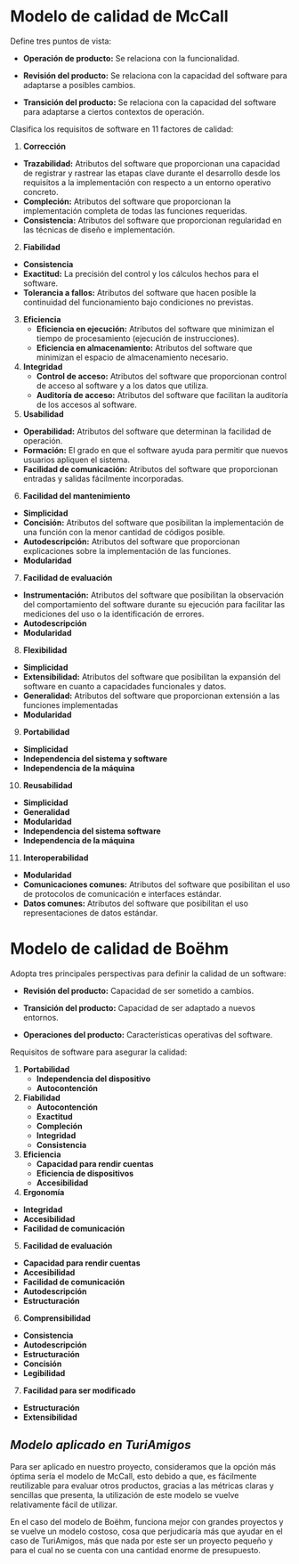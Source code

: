 # Modelo de calidad de McCall

Define tres puntos de vista:

- **Operación de producto:** Se relaciona con la funcionalidad.
  
- **Revisión del producto:** Se relaciona con la capacidad del software para adaptarse a posibles cambios.
  
- **Transición del producto:** Se relaciona con la capacidad del software para adaptarse a ciertos contextos de operación.

Clasifica los requisitos de software en 11 factores de calidad:

  1. **Corrección**  
 - **Trazabilidad:** Atributos del software que proporcionan una capacidad de registrar y rastrear las etapas clave durante el desarrollo desde los requisitos a la implementación con respecto a un entorno operativo concreto.  
 - **Compleción:** Atributos del software que proporcionan la implementación completa de todas las funciones requeridas.  
 - **Consistencia:** Atributos del software que proporcionan regularidad en las técnicas de diseño e implementación.
2. **Fiabilidad**
- **Consistencia**
- **Exactitud:** La precisión del control y los cálculos hechos para el software.
- **Tolerancia a fallos:** Atributos del software que hacen posible la continuidad del funcionamiento bajo condiciones no previstas.
3. **Eficiencia**
   - **Eficiencia en ejecución:** Atributos del software que minimizan el tiempo de procesamiento (ejecución de instrucciones).
   - **Eficiencia en almacenamiento:** Atributos del software que minimizan el espacio de almacenamiento necesario.
1. **Integridad**
   - **Control de acceso:** Atributos del software que proporcionan control de acceso al software y a los datos que utiliza.
   - **Auditoría de acceso:** Atributos del software que facilitan la auditoría de los accesos al software.
2.  **Usabilidad**
   - **Operabilidad:** Atributos del software que determinan la facilidad de operación.
   - **Formación:** El grado en que el software ayuda para permitir que nuevos usuarios apliquen el sistema.
   - **Facilidad de comunicación:** Atributos del software que proporcionan entradas y salidas fácilmente incorporadas.
6.   **Facilidad del mantenimiento**
   - **Simplicidad**
   - **Concisión:** Atributos del software que posibilitan la implementación de una función con la menor cantidad de códigos posible.
   - **Autodescripción:** Atributos del software que proporcionan explicaciones sobre la implementación de las funciones.
   - **Modularidad**
7.  **Facilidad de evaluación**
   - **Instrumentación:** Atributos del software que posibilitan la observación del comportamiento del software durante su ejecución para facilitar las mediciones del uso o la identificación de errores.
   - **Autodescripción**
   - **Modularidad**
  8. **Flexibilidad**
   - **Simplicidad**
   - **Extensibilidad:** Atributos del software que posibilitan la expansión del software en cuanto a capacidades funcionales y datos.
   - **Generalidad:** Atributos del software que proporcionan extensión a las funciones implementadas
   - **Modularidad**
9.  **Portabilidad**
   - **Simplicidad**
   - **Independencia del sistema y software**
   - **Independencia de la máquina**
10.  **Reusabilidad**
   - **Simplicidad**
   - **Generalidad**
   - **Modularidad**
   - **Independencia del sistema software**
   - **Independencia de la máquina**
11.  **Interoperabilidad**
   - **Modularidad**
   - **Comunicaciones comunes:** Atributos del software que posibilitan el uso de protocolos de comunicación e interfaces estándar.
   - **Datos comunes:** Atributos del software que posibilitan el uso representaciones de datos estándar.

# Modelo de calidad de Boëhm

Adopta tres principales perspectivas para definir la calidad de un software:

- **Revisión del producto:** Capacidad de ser sometido a cambios.
  
- **Transición del producto:** Capacidad de ser adaptado a nuevos entornos.
  
- **Operaciones del producto:** Características operativas del software.

Requisitos de software para asegurar la calidad:

1. **Portabilidad**
   - **Independencia del dispositivo**
   - **Autocontención**
2. **Fiabilidad**
   - **Autocontención**
   - **Exactitud**
   - **Compleción**
   - **Integridad**
   - **Consistencia**
3. **Eficiencia**
   - **Capacidad para rendir cuentas**
   - **Eficiencia de dispositivos**
   - **Accesibilidad**
4.  **Ergonomía**
   - **Integridad**
   - **Accesibilidad**
   - **Facilidad de comunicación**
5.  **Facilidad de evaluación**
   - **Capacidad para rendir cuentas**
   - **Accesibilidad**
   - **Facilidad de comunicación**
   - **Autodescripción**
   - **Estructuración**
6.  **Comprensibilidad**
   - **Consistencia**
   - **Autodescripción**
   - **Estructuración**
   - **Concisión**
   - **Legibilidad**
7.  **Facilidad para ser modificado**
   - **Estructuración**
   - **Extensibilidad**  
## *Modelo aplicado en TuriAmigos*

Para ser aplicado en nuestro proyecto, consideramos que la opción más óptima sería el modelo de McCall, esto debido a que, es fácilmente reutilizable para evaluar otros productos, gracias a las métricas claras y sencillas que presenta, la utilización de este modelo se vuelve relativamente fácil de utilizar.

En el caso del modelo de Boëhm, funciona mejor con grandes proyectos y se vuelve un modelo costoso, cosa que perjudicaría más que ayudar en el caso de TuriAmigos, más que nada por este ser un proyecto pequeño y para el cual no se cuenta con una cantidad enorme de presupuesto.
